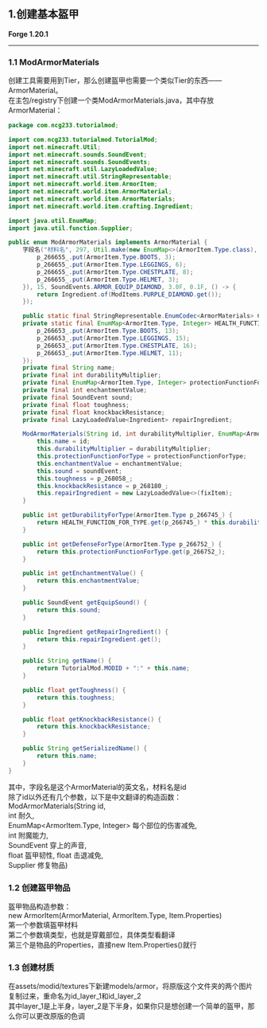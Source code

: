 ## 1.创建基本盔甲
**Forge 1.20.1**
***
### 1.1 ModArmorMaterials
创建工具需要用到Tier，那么创建盔甲也需要一个类似Tier的东西——ArmorMaterial。<br>
在主包/registry下创建一个类ModArmorMaterials.java，其中存放ArmorMaterial：<br>
```java
package com.ncg233.tutorialmod;

import com.ncg233.tutorialmod.TutorialMod;
import net.minecraft.Util;
import net.minecraft.sounds.SoundEvent;
import net.minecraft.sounds.SoundEvents;
import net.minecraft.util.LazyLoadedValue;
import net.minecraft.util.StringRepresentable;
import net.minecraft.world.item.ArmorItem;
import net.minecraft.world.item.ArmorMaterial;
import net.minecraft.world.item.ArmorMaterials;
import net.minecraft.world.item.crafting.Ingredient;

import java.util.EnumMap;
import java.util.function.Supplier;

public enum ModArmorMaterials implements ArmorMaterial {
    字段名("材料名", 297, Util.make(new EnumMap<>(ArmorItem.Type.class), (p_266655_) -> {
        p_266655_.put(ArmorItem.Type.BOOTS, 3);
        p_266655_.put(ArmorItem.Type.LEGGINGS, 6);
        p_266655_.put(ArmorItem.Type.CHESTPLATE, 8);
        p_266655_.put(ArmorItem.Type.HELMET, 3);
    }), 15, SoundEvents.ARMOR_EQUIP_DIAMOND, 3.0F, 0.1F, () -> {
        return Ingredient.of(ModItems.PURPLE_DIAMOND.get());
    });

    public static final StringRepresentable.EnumCodec<ArmorMaterials> CODEC = StringRepresentable.fromEnum(ArmorMaterials::values);
    private static final EnumMap<ArmorItem.Type, Integer> HEALTH_FUNCTION_FOR_TYPE = Util.make(new EnumMap<>(ArmorItem.Type.class), (p_266653_) -> {
        p_266653_.put(ArmorItem.Type.BOOTS, 13);
        p_266653_.put(ArmorItem.Type.LEGGINGS, 15);
        p_266653_.put(ArmorItem.Type.CHESTPLATE, 16);
        p_266653_.put(ArmorItem.Type.HELMET, 11);
    });
    private final String name;
    private final int durabilityMultiplier;
    private final EnumMap<ArmorItem.Type, Integer> protectionFunctionForType;
    private final int enchantmentValue;
    private final SoundEvent sound;
    private final float toughness;
    private final float knockbackResistance;
    private final LazyLoadedValue<Ingredient> repairIngredient;

    ModArmorMaterials(String id, int durabilityMultiplier, EnumMap<ArmorItem.Type, Integer> protectionFunctionForType, int enchantmentValue, SoundEvent soundEvent, float p_268058_, float p_268180_, Supplier<Ingredient> fixItem) {
        this.name = id;
        this.durabilityMultiplier = durabilityMultiplier;
        this.protectionFunctionForType = protectionFunctionForType;
        this.enchantmentValue = enchantmentValue;
        this.sound = soundEvent;
        this.toughness = p_268058_;
        this.knockbackResistance = p_268180_;
        this.repairIngredient = new LazyLoadedValue<>(fixItem);
    }

    public int getDurabilityForType(ArmorItem.Type p_266745_) {
        return HEALTH_FUNCTION_FOR_TYPE.get(p_266745_) * this.durabilityMultiplier;
    }

    public int getDefenseForType(ArmorItem.Type p_266752_) {
        return this.protectionFunctionForType.get(p_266752_);
    }

    public int getEnchantmentValue() {
        return this.enchantmentValue;
    }

    public SoundEvent getEquipSound() {
        return this.sound;
    }

    public Ingredient getRepairIngredient() {
        return this.repairIngredient.get();
    }

    public String getName() {
        return TutorialMod.MODID + ":" + this.name;
    }

    public float getToughness() {
        return this.toughness;
    }

    public float getKnockbackResistance() {
        return this.knockbackResistance;
    }

    public String getSerializedName() {
        return this.name;
    }
}
```
其中，字段名是这个ArmorMaterial的英文名，材料名是id<br>
除了id以外还有几个参数，以下是中文翻译的构造函数：
ModArmorMaterials(String id,<br> int 耐久,<br> EnumMap<ArmorItem.Type, Integer> 每个部位的伤害减免,<br> int 附魔能力,<br> SoundEvent 穿上的声音,<br> float 盔甲韧性, float 击退减免,<br> Supplier<Ingredient> 修复物品)<br>

### 1.2 创建盔甲物品
盔甲物品构造参数：<br>
new ArmorItem(ArmorMaterial, ArmorItem.Type, Item.Properties)<br>
第一个参数填盔甲材料<br>
第二个参数填类型，也就是穿戴部位，具体类型看翻译<br>
第三个是物品的Properties，直接new Item.Properties()就行<br>
### 1.3 创建材质
在assets/modid/textures下新建models/armor，将原版这个文件夹的两个图片复制过来，重命名为id_layer_1和id_layer_2<br>
其中layer_1是上半身，layer_2是下半身，如果你只是想创建一个简单的盔甲，那么你可以更改原版的色调
